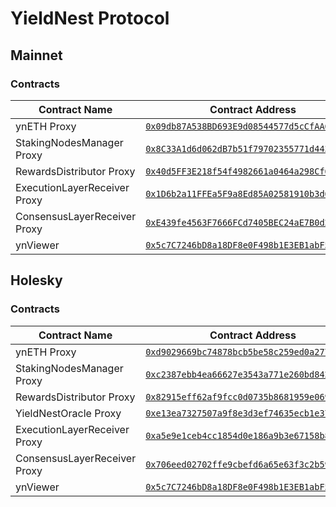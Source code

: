 # YieldNest Protocol

## Mainnet

### Contracts
| Contract Name | Contract Address |
|----------------------------|-------------------------------------------|
| ynETH Proxy | [`0x09db87A538BD693E9d08544577d5cCfAA6373A48`](https://etherscan.io/address/0x09db87A538BD693E9d08544577d5cCfAA6373A48) |
| StakingNodesManager Proxy | [`0x8C33A1d6d062dB7b51f79702355771d44359cD7d`](https://etherscan.io/address/0x8C33A1d6d062dB7b51f79702355771d44359cD7d) |
| RewardsDistributor Proxy | [`0x40d5FF3E218f54f4982661a0464a298Cf6652351`](https://etherscan.io/address/0x40d5FF3E218f54f4982661a0464a298Cf6652351) |
| ExecutionLayerReceiver Proxy | [`0x1D6b2a11FFEa5F9a8Ed85A02581910b3d695C12b`](https://etherscan.io/address/0x1D6b2a11FFEa5F9a8Ed85A02581910b3d695C12b) |
| ConsensusLayerReceiver Proxy | [`0xE439fe4563F7666FCd7405BEC24aE7B0d226536e`](https://etherscan.io/address/0xE439fe4563F7666FCd7405BEC24aE7B0d226536e) |
| ynViewer | [`0x5c7C7246bD8a18DF8e0F498b1E3EB1abF5D3118E`](https://etherscan.io/address/0xF0207Ffa0b793E009DF9Df62fEE95B8FC6c93EcF) |



## Holesky

### Contracts

| Contract Name | Contract Address |
|----------------------------|-------------------------------------------|
| ynETH Proxy | [`0xd9029669bc74878bcb5be58c259ed0a277c5c16e`](https://holesky.etherscan.io/address/0xd9029669bc74878bcb5be58c259ed0a277c5c16e) |
| StakingNodesManager Proxy | [`0xc2387ebb4ea66627e3543a771e260bd84218d6a1`](https://holesky.etherscan.io/address/0xc2387ebb4ea66627e3543a771e260bd84218d6a1) |
| RewardsDistributor Proxy | [`0x82915eff62af9fcc0d0735b8681959e069e3f2d8`](https://holesky.etherscan.io/address/0x82915eff62af9fcc0d0735b8681959e069e3f2d8) |
| YieldNestOracle Proxy | [`0xe13ea7327507a9f8e3d3ef74635ecb1e375ed98c`](https://holesky.etherscan.io/address/0xe13ea7327507a9f8e3d3ef74635ecb1e375ed98c) |
| ExecutionLayerReceiver Proxy | [`0xa5e9e1ceb4cc1854d0e186a9b3e67158b84ad072`](https://holesky.etherscan.io/address/0xa5e9e1ceb4cc1854d0e186a9b3e67158b84ad072) |
| ConsensusLayerReceiver Proxy | [`0x706eed02702ffe9cbefd6a65e63f3c2b59b7ef2d`](https://holesky.etherscan.io/address/0x706eed02702ffe9cbefd6a65e63f3c2b59b7ef2d) |
| ynViewer | [`0x5c7C7246bD8a18DF8e0F498b1E3EB1abF5D3118E`](https://holesky.etherscan.io/address/0x61810a90128ee5c5f5a3730f0449da9e9480f888) |



